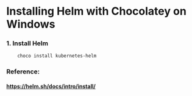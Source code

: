 # Installing Helm with Chocolatey on Windows 

### 1. Install Helm  
```bash 
    choco install kubernetes-helm
```  

### Reference:  
#### https://helm.sh/docs/intro/install/  
